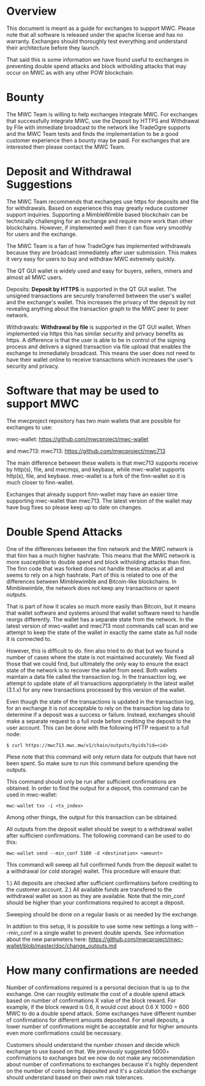 # Overview #

This document is meant as a guide for exchanges to support MWC. Please note that all software is released under the apache license and has no warranty. Exchanges should thoroughly test everything and understand their architecture before they launch.

That said this is some information we have found useful to exchanges in preventing double spend attacks and block witholding attacks that may occur on MWC as with any other POW blockchain.

# Bounty #

The MWC Team is willing to help exchanges integrate MWC. For exchanges that successfully integrate MWC, use the Deposit by HTTPS and Withdrawal by File with immediate broadcast to the network like TradeOgre supports and the MWC Team tests and finds the implementation to be a good customer experience then a bounty may be paid. For exchanges that are interested then please contact the MWC Team.

# Deposit and Withdrawal Suggestions

The MWC Team recommends that exchanges use https for deposits and file for withdrawals. Based on experience this may greatly reduce customer support inquiries. Supporting a MimbleWimble based blockchain can be technically challenging for an exchange and require more work than other blockchains. However, if implemented well then it can flow very smoothly for users and the exchange.

The MWC Team is a fan of how TradeOgre has implemented withdrawals because they are broadcast immediately after user submission. This makes it very easy for users to buy and withdraw MWC extremely quickly.

The QT GUI wallet is widely used and easy for buyers, sellers, miners and almost all MWC users.

Deposits: **Deposit by HTTPS** is supported in the QT GUI wallet. The unsigned transactions are securely transferred between the user's wallet and the exchange's wallet. This increases the privacy of the deposit by not revealing anything about the transaction graph to the MWC peer to peer network.

Withdrawals: **Withdrawal by file** is supported in the QT GUI wallet. When implemented via https this has similar security and privacy benefits as https. A difference is that the user is able to be in control of the signing process and delivers a signed transaction via file upload that enables the exchange to immediately broadcast. This means the user does not need to have their wallet online to receive transactions which increases the user's security and privacy.

# Software that may be used to support MWC #

The mwcproject repository has two main wallets that are possible for exchanges to use:

mwc-wallet: https://github.com/mwcproject/mwc-wallet

and mwc713: mwc713: https://github.com/mwcproject/mwc713

The main difference between these wallets is that mwc713 supports receive by http(s), file, and mwcmqs, and keybase, while mwc-wallet supports http(s), file, and keybase. mwc-wallet is a fork of the finn-wallet so it is much closer to finn-wallet.

Exchanges that already support finn-wallet may have an easier time supporting mwc-wallet than mwc713. The latest version of the wallet may have bug fixes so please keep up to date on changes.


# Double Spend Attacks #

One of the differences between the finn network and the MWC network is that finn has a much higher hashrate. This means that the MWC network is more susceptible to double spend and block witholding attacks than finn. The finn code that was forked does not handle these attacks at all and seems to rely on a high hashrate. Part of this is related to one of the differences between Mimblewimble and Bitcoin-like blockchains. In Mimblewimble, the network does not keep any transactions or spent outputs.
  
That is part of how it scales so much more easily than Bitcoin, but it means that wallet software and systems around that wallet software need to handle reorgs differently. The wallet has a separate state from the network. In the latest version of mwc-wallet and mwc713 most commands call scan and we attempt to keep the state of the wallet in exactly the same state as full node it is connected to.

<p>However, this is difficult to do. finn also tried to do that but we found a number of cases where the state is not maintained accurately. We fixed all those that we could find, but ultimately the only way to ensure the exact state of the network is to recover the wallet from seed. Both wallets maintain a data file called the transaction log. In the transaction log, we attempt to update state of all transactions apporpriately in the latest wallet (3.1.x) for any new transactions processed by this version of the wallet.
  
  Even though the state of the transactions is updated in the transaction log, for an exchange it is not acceptable to rely on the transaction log data to determine if a deposit was a success or failure. Instead, exchanges should make a separate request to a full node before crediting the deposit to the user account. This can be done with the following HTTP request to a full node:

```$ curl https://mwc713.mwc.mw/v1/chain/outputs/byids?id=<id> ```

Plese note that this command will only return data for outputs that have not been spent. So make sure to run this command before spending the outputs.

This command should only be run after sufficient confirmations are obtained. In order to find the output for a deposit, this command can be used in mwc-wallet:

```mwc-wallet txs -i <tx_index>```

Among other things, the output for this transaction can be obtained.

All outputs from the deposit wallet should be swept to a withdrawal wallet after sufficient confirmations. The following command can be used to do this:

```mwc-wallet send --min_conf 5100 -d <destination> <amount>```

This command will sweep all full confirmed funds from the deposit wallet to a withdrawal (or cold storage) wallet. This procedure will ensure that:

1.) All deposits are checked after sufficient confirmations before crediting to the customer account.
2.) All available funds are transfered to the withdrawal wallet as soon as they are available. Note that the min_conf should be higher than your confirmations required to accept a deposit.

Sweeping should be done on a regular basis or as needed by the exchange.

In addtion to this setup, it is possible to use some new settings a long with --min_conf in a single wallet to prevent double spends. See information about the new parameters here: https://github.com/mwcproject/mwc-wallet/blob/master/doc/change_outputs.md

# How many confirmations are needed #

Number of confirmations required is a personal decision that is up to the exchange. One can roughly estimate the cost of a double spend attack based on number of confirmations X value of the block reward. For example, if the block reward is 0.6, it would cost about 0.6 X 1000 = 600 MWC to do a double spend attack. Some exchanges have different number of confirmations for different amounts deposited. For small deposits, a lower number of confirmations might be acceptable and for higher amounts even more confirmations could be necessary.

Customers should understand the number chosen and decide which exchange to use based on that. We previously suggested 5000+ confirmations to exchanges but we now do not make any recommendation about number of confirmations to exchanges because it's highly dependent on the number of coins being deposited and it's a calculation the exchange should understand based on their own risk tolerances.

